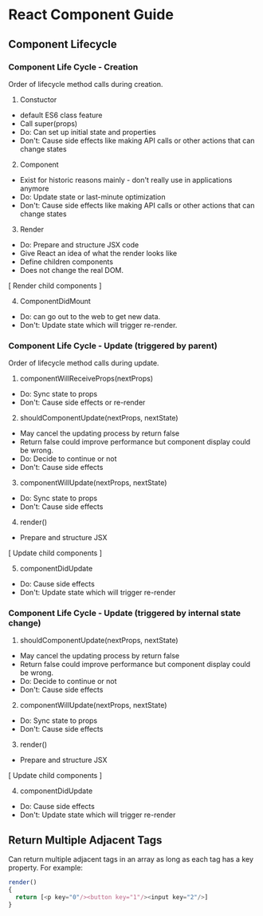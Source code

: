# React Component Guide

## Component Lifecycle

### Component Life Cycle - Creation

Order of lifecycle method calls during creation.

1. Constuctor

- default ES6 class feature
- Call super(props)
- Do: Can set up initial state and properties
- Don't: Cause side effects like making API calls or other actions that can change states

2. Component

- Exist for historic reasons mainly - don't really use in applications anymore
- Do: Update state or last-minute optimization
- Don't: Cause side effects like making API calls or other actions that can change states

3. Render

- Do: Prepare and structure JSX code
- Give React an idea of what the render looks like
- Define children components
- Does not change the real DOM.

[ Render child components ]

4. ComponentDidMount

- Do: can go out to the web to get new data.
- Don't: Update state which will trigger re-render.

### Component Life Cycle - Update (triggered by parent)

Order of lifecycle method calls during update.

1. componentWillReceiveProps(nextProps)

- Do: Sync state to props
- Don't: Cause side effects or re-render

2. shouldComponentUpdate(nextProps, nextState)

- May cancel the updating process by return false
- Return false could improve performance but component display could be wrong.
- Do: Decide to continue or not
- Don't: Cause side effects

3. componentWillUpdate(nextProps, nextState)

- Do: Sync state to props
- Don't: Cause side effects

4. render()

- Prepare and structure JSX

[ Update child components ]

5. componentDidUpdate

- Do: Cause side effects
- Don't: Update state which will trigger re-render

### Component Life Cycle - Update (triggered by internal state change)

1. shouldComponentUpdate(nextProps, nextState)

- May cancel the updating process by return false
- Return false could improve performance but component display could be wrong.
- Do: Decide to continue or not
- Don't: Cause side effects

2. componentWillUpdate(nextProps, nextState)

- Do: Sync state to props
- Don't: Cause side effects

3. render()

- Prepare and structure JSX

[ Update child components ]

4. componentDidUpdate

- Do: Cause side effects
- Don't: Update state which will trigger re-render

## Return Multiple Adjacent Tags

Can return multiple adjacent tags in an array as long as each tag has a key property. For example:

```javascript
render()
{
  return [<p key="0"/><button key="1"/><input key="2"/>]
}
```
